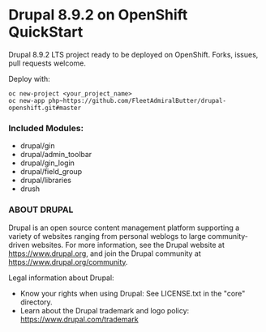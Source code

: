 # Drupal 8.9.2 on OpenShift QuickStart

Drupal 8.9.2 LTS project ready to be deployed on OpenShift.
Forks, issues, pull requests welcome.

Deploy with:
```
oc new-project <your_project_name>
oc new-app php~https://github.com/FleetAdmiralButter/drupal-openshift.git#master
```

### Included Modules:
- drupal/gin
- drupal/admin_toolbar
- drupal/gin_login
- drupal/field_group
- drupal/libraries
- drush


### ABOUT DRUPAL

Drupal is an open source content management platform supporting a variety of
websites ranging from personal weblogs to large community-driven websites. For
more information, see the Drupal website at https://www.drupal.org, and join
the Drupal community at https://www.drupal.org/community.

Legal information about Drupal:
 * Know your rights when using Drupal:
   See LICENSE.txt in the "core" directory.
 * Learn about the Drupal trademark and logo policy:
   https://www.drupal.com/trademark
